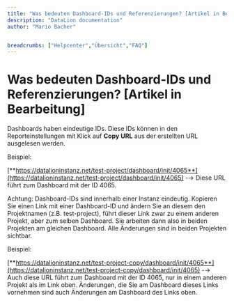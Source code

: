 ```yaml
---
title: "Was bedeuten Dashboard-IDs und Referenzierungen? [Artikel in Bearbeitung]"
description: "DataLion documentation"
author: "Mario Bacher"


breadcrumbs: ["Helpcenter","Übersicht","FAQ"]
---
```


# Was bedeuten Dashboard-IDs und Referenzierungen? [Artikel in Bearbeitung]

Dashboards haben eindeutige IDs. Diese IDs können in den Reporteinstellungen mit Klick auf **Copy URL** aus der erstellten URL ausgelesen werden. 

Beispiel: 

[**https://datalioninstanz.net/test-project/dashboard/init/4065**](https://datalioninstanz.net/test-project/dashboard/init/4065) -→ Diese URL führt zum Dashboard mit der ID 4065.

Achtung: Dashboard-IDs sind innerhalb einer Instanz eindeutig. Kopieren Sie einen Link mit einer Dashboard-ID und ändern Sie an diesem den Projektnamen (z.B. test-project), führt dieser Link zwar zu einem anderen Projekt, aber zum selben Dashboard. Sie arbeiten dann also in beiden Projekten am gleichen Dashboard. Alle Änderungen sind in beiden Projekten sichtbar. 

Beispiel: 

[**https://datalioninstanz.net/test-project-copy/dashboard/init/4065**](https://datalioninstanz.net/test-project-copy/dashboard/init/4065) -→ Auch diese URL führt zum Dashboard mit der ID 4065, nur in einem anderen Projekt als im Link oben. Änderungen, die Sie am Dashboard dieses Links vornehmen sind auch Änderungen am Dashboard des Links oben.
